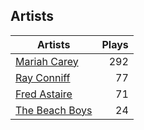 ## Artists
Artists | Plays 
----- | -----: 
[Mariah Carey](/artists/mariah-carey-31885) | 292
[Ray Conniff](/artists/ray-conniff-104848) | 77
[Fred Astaire](/artists/fred-astaire-6815) | 71
[The Beach Boys](/artists/the-beach-boys-3455) | 24

